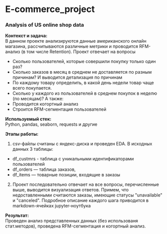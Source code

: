 # E-commerce_project
### Analysis of US online shop data

**Контекст и задача:**  
В данном проекте анализируются данные американского онлайн магазина, рассчитываются различные метрики и проводится RFM-анализ (в том числе Retention). 
Проект отвечает на вопросы
- Сколько пользователей, которые совершили покупку только один раз?
- Сколько заказов в месяц в среднем не доставляется по разным причинам? И выводится детализация по причинам
- По каждому товару определить, в какой день недели товар чаще всего покупается.
- Сколько у каждого из пользователей в среднем покупок в неделю (по месяцам)?
А также:
- Проводится когортный анализ
- Строится RFM-сегментация пользователей

**Используемый стек:**  
Python, pandas, seaborn, requests и другие

**Этапы работы:** <br> 
1. csv-файлы считаны с яндекс-диска и проведен EDA. В исходных данных 3 таблицы:
- df_custmrs - таблица с уникальными идентификаторами пользователей
- df_orders — таблица заказов, 
- df_items — товарные позиции, входящие в заказы
2. Проект последовательно отвечает на все вопросы, перечисленные выше, выводится визуализация ответов. Примем, что недоставленными считаются заказы, имеющие статусы "unavailable" и "canceled". Подробное описание каждого шага приводится в markdown-ячейках jupyter-ноутбука

**Результат:**  
Проведен анализ представленных данных (без использованя стат.методов), проведена RFM-сегментация и когортный анализ.

